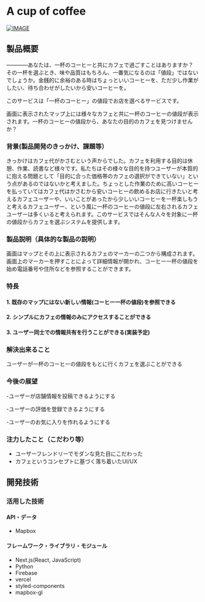 # A cup of coffee

[![IMAGE](https://user-images.githubusercontent.com/84888290/197318451-e8a30892-93d0-441a-9f45-242fe82dd37f.png)](https://youtu.be/t7qK22mg6Lg)


## 製品概要
————あなたは、一杯のコーヒーと共にカフェで過ごすことはありますか？その一杯を選ぶとき、味や品質はもちろん、一番気になるのは「値段」ではないでしょうか。金銭的に余裕のある時はちょっといいコーヒーを、ただ少し作業がしたい、待ち合わせがしたいから安いコーヒーを。

このサービスは「一杯のコーヒー」の値段でお店を選べるサービスです。

画面に表示されたマップ上には様々なカフェと共に一杯のコーヒーの値段が表示されます。一杯のコーヒーの値段から、あなたの目的のカフェを見つけませんか？

### 背景(製品開発のきっかけ、課題等）
きっかけはカフェ代がかさむという声からでした。カフェを利用する目的は休憩、作業、読書など様々です。私たちはその様々な目的を持つユーザーが本質的に抱える問題として「目的に合った価格帯のカフェの選択ができていない」という点があるのではないかと考えました。ちょっとした作業のために高いコーヒーを払っていてはカフェ代はかさむから安いコーヒーの飲めるお店に行きたいと考えるカフェユーザーや、いいことがあったから少しいいコーヒーを一杯楽しもうと考えるカフェユーザー、という風に一杯のコーヒーの値段に左右されるカフェユーザーは多くいると考えられます。このサービスではそんな人々を対象に一杯の値段からカフェを選ぶシステムを提供します。
### 製品説明（具体的な製品の説明）

画面はマップとその上に表示されるカフェのマーカーの二つから構成されます。画面上のマーカーを押すことによって詳細情報が開かれ、コーヒー一杯の値段を始め電話番号や住所などを参照することができます。

### 特長
#### 1. 既存のマップにはない新しい情報(コーヒー一杯の値段)を参照できる
#### 2. シンプルにカフェの情報のみにアクセスすることができる
#### 3. ユーザー同士での情報共有を行うことができる(実装予定)
### 解決出来ること

ユーザーが一杯のコーヒーの値段をもとに行くカフェを選ぶことができる

### 今後の展望
-ユーザーが店舗情報を投稿できるようにする

-ユーザーの評価を登録できるようにする

-ユーザーのお気に入りを作れるようにする

### 注力したこと（こだわり等）
* ユーザーフレンドリーでモダンな見た目にこだわった
* カフェというコンセプトに基づく落ち着いたUI/UX
## 開発技術
### 活用した技術
#### API・データ
* Mapbox
#### フレームワーク・ライブラリ・モジュール
* Next.js(React, JavaScript)
* Python
* Firebase
* vercel
* styled-components
* mapbox-gl
